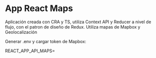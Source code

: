 # App React Maps

Aplicación creada con CRA y TS, utiliza Context API y Reducer a nivel de flujo, con el patron de diseño de Redux.
Utiliza mapas de Mapbox y Geolocalización

Generar .env y cargar token de Mapbox:

REACT_APP_API_MAPS=